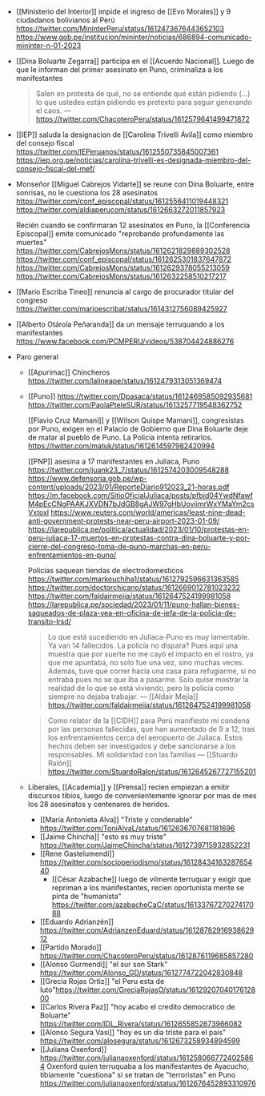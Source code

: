 - [[Ministerio del Interior]] impide el ingreso de [[Evo Morales]] y 9 ciudadanos bolivianos al Perú
  https://twitter.com/MininterPeru/status/1612473676443652103
  https://www.gob.pe/institucion/mininter/noticias/686894-comunicado-mininter-n-01-2023
- [[Dina Boluarte Zegarra]] participa en el [[Acuerdo Nacional]]. Luego de que le informan del primer asesinato en Puno, criminaliza a los manifestantes

  > Salen en protesta de qué, no se entiende qué están pidiendo (...) lo que ustedes están pidiendo es pretexto para seguir generando el caos.
  > — https://twitter.com/ChacoteroPeru/status/1612579641499471872

- [[IEP]] saluda la designacion de [[Carolina Trivelli Ávila]] como miembro del consejo fiscal
  https://twitter.com/IEPeruanos/status/1612550735845007361
  https://iep.org.pe/noticias/carolina-trivelli-es-designada-miembro-del-consejo-fiscal-del-mef/
- Monseñor [[Miguel Cabrejos Vidarte]] se reune con Dina Boluarte, entre sonrisas, no le cuestiona los 28 asesinatos
  https://twitter.com/conf_episcopal/status/1612556411019448321
  https://twitter.com/aldiaperucom/status/1612663272011857923

  Recién cuando se confirmaran 12 asesinatos en Puno, la [[Conferencia Episcopal]] emite comunicado "reprobando profundamente las muertes"
  https://twitter.com/CabrejosMons/status/1612621829889302528
  https://twitter.com/conf_episcopal/status/1612625301837647872
  https://twitter.com/CabrejosMons/status/1612629378055213059
  https://twitter.com/CabrejosMons/status/1612632258510217217

- [[Mario Escriba Tineo]] renuncia al cargo de procurador titular del congreso https://twitter.com/marioescribat/status/1614312756089425927
- [[Alberto Otárola Peñaranda]] da un mensaje terruquando a los manifestantes https://www.facebook.com/PCMPERU/videos/538704424886276
- Paro general

  - [[Apurimac]]
    Chincheros https://twitter.com/lalineape/status/1612479313051369474
  - [[Puno]]
    https://twitter.com/Dpasaca/status/1612469585092935681
    https://twitter.com/PaolaPteleSUR/status/1613257719548362752

    [[Flavio Cruz Mamani]] y [[Wilson Quispe Mamani]], congresistas por Puno, exigen en el Palacio de Gobierno que Dina Boluarte deje de matar al pueblo de Puno. La Policia intenta retirarlos.
    https://twitter.com/matuk/status/1612614597982420994

    [[PNP]] asesina a 17 manifestantes en Juliaca, Puno
    https://twitter.com/juank23_7/status/1612574203009548288
    https://www.defensoria.gob.pe/wp-content/uploads/2023/01/ReporteDiario912023_21-horas.pdf
    https://m.facebook.com/SitioOficialJuliaca/posts/pfbid04YwdNfawfM4pEcCNgPAAKJXVDN7bJdGB8gAJW97gHbUoviimrWxYMaYm2csVxtoxl
    https://www.reuters.com/world/americas/least-nine-dead-anti-government-protests-near-peru-airport-2023-01-09/
    https://larepublica.pe/politica/actualidad/2023/01/10/protestas-en-peru-juliaca-17-muertos-en-protestas-contra-dina-boluarte-y-por-cierre-del-congreso-toma-de-puno-marchas-en-peru-enfrentamientos-en-puno/

    Policias saquean tiendas de electrodomesticos
    https://twitter.com/markouchiha1/status/1612792596631363585
    https://twitter.com/doctorchicano/status/1612669012781023232
    https://twitter.com/faldairmejia/status/1612647524199981058
    https://larepublica.pe/sociedad/2023/01/11/puno-hallan-bienes-saqueados-de-plaza-vea-en-oficina-de-jefa-de-la-policia-de-transito-lrsd/

    > Lo que está sucediendo en Juliaca-Puno es muy lamentable. Ya van 14 fallecidos. La policía no dispara? Pues aquí una muestra que por suerte no me cayó el impacto en el rostro, ya que me apuntaba, no solo fue una vez, sino muchas veces.
    > Además, tuve que correr hacia una casa para refugiarme, si no entraba pues no se que iba a pasarme. Solo quise mostrar la realidad de lo que se está viviendo, pero la policía como siempre no dejaba trabajar.
    > — [[Aldair Mejía]] https://twitter.com/faldairmejia/status/1612647524199981058

    > Como relator de la [[CIDH]] para Perú manifiesto mi condena por las personas fallecidas, que han aumentado de 9 a 12, tras los enfrentamientos cerca del aeropuerto de Juliaca. Estos hechos deben ser investigados y debe sancionarse a los responsables. Mi solidaridad con las familias
    > — [[Stuardo Ralón]] https://twitter.com/StuardoRalon/status/1612645267727155201

  - Liberales, [[Academia]] y [[Prensa]] recien empiezan a emitir discursos tibios, luego de convenientemente ignorar por mas de mes los 28 asesinatos y centenares de heridos.
    - [[María Antonieta Alva]] "Triste y condenable" https://twitter.com/ToniAlvaL/status/1612636707681181696
    - [[Jaime Chincha]] "esto es muy triste" https://twitter.com/JaimeChincha/status/1612739715932852231
    - [[Rene Gastelumendi]] https://twitter.com/socioperiodismo/status/1612843416328765440
      - [[César Azabache]] luego de vilmente terruquar y exigir que repriman a los manifestantes, recien oportunista mente se pinta de "humanista" https://twitter.com/azabacheCaC/status/1613376727027417088
    - [[Eduardo Adrianzén]] https://twitter.com/AdrianzenEduard/status/1612878291693862912
    - [[Partido Morado]] https://twitter.com/ChacoteroPeru/status/1612876119685857280
    - [[Alonso Gurmendi]] "el sur son Stark" https://twitter.com/Alonso_GD/status/1612774722042830848
    - [[Grecia Rojas Ortiz]] "el Peru esta de luto"https://twitter.com/GreciaRojasO/status/1612920704017612800
    - [[Carlos Rivera Paz]] "hoy acabo el credito democratico de Boluarte" https://twitter.com/IDL_Rivera/status/1612655852673966082
    - [[Alonso Segura Vasi]] "hoy es un dia triste para el pais" https://twitter.com/alosegura/status/1612673258934894599
    - [[Juliana Oxenford]] https://twitter.com/julianaoxenford/status/1612580667724025864
      Oxenford quien terruquaba a los manifestantes de Ayacucho, tibiamente "cuestiona" si se tratan de "terroristas" en Puno https://twitter.com/julianaoxenford/status/1612676452893310976

